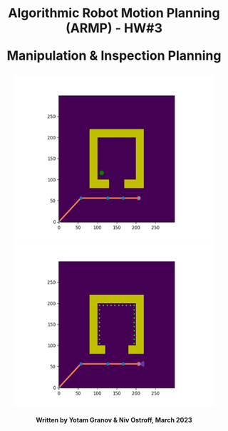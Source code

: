 <h1 align="center">
  Algorithmic Robot Motion Planning (ARMP) - HW#3
  
  Manipulation & Inspection Planning
</h1>
<p align="center">
  <img src="https://github.com/Yomaster10/ARMP-HW3/blob/main/Code/Output/Plan_MP_E2_GoalBias%3D0.2_StepSize%3D0.5_Cost%3D4.8.gif" width="450" height="370">
  <img src="https://github.com/Yomaster10/ARMP-HW3/blob/main/Code/Output/Plan_IP_E2_GoalBias%3D0.05_StepSize%3D0.5_Coverage%3D0.75_Cost%3D8.1.gif" width="450" height="370">
</p>
<h4 align="center">
  Written by Yotam Granov & Niv Ostroff, March 2023
</h4>
